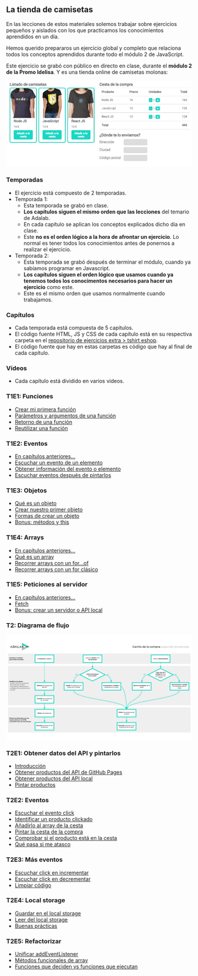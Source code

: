 ## La tienda de camisetas

En las lecciones de estos materiales solemos trabajar sobre ejercicios pequeños y aislados con los que practicamos los conocimientos aprendidos en un día.

Hemos querido prepararos un ejercicio global y completo que relaciona todos los conceptos aprendidos durante todo el módulo 2 de JavaScript.

Este ejercicio se grabó con público en directo en clase, durante el **módulo 2 de la Promo Idelisa**. Y es una tienda online de camisetas molonas:

![La tienda de camisetas](./assets/tshirt-eshop.jpg)

### Temporadas

- El ejercicio está compuesto de 2 temporadas.
- Temporada 1:
   - Esta temporada se grabó en clase.
   - **Los capítulos siguen el mismo orden que las lecciones** del temario de Adalab.
   - En cada capítulo se aplican los conceptos explicados dicho día en clase.
   - Este **no es el orden lógico a la hora de afrontar un ejercicio**. Lo normal es tener todos los conocimientos antes de ponernos a realizar el ejercicio.
- Temporada 2:
  - Esta temporada se grabó después de terminar el módulo, cuando ya sabíamos programar en Javascript.
  - **Los capítulos siguen el orden lógico que usamos cuando ya tenemos todos los conocimentos necesarios para hacer un ejercicio** como este.
  - Este es el mismo orden que usamos normalmente cuando trabajamos.

### Capítulos

- Cada temporada está compuesta de 5 capítulos.
- El código fuente HTML, JS y CSS de cada capítulo está en su respectiva carpeta en el [repositorio de ejercicios extra > tshirt eshop](https://github.com/Adalab/ejercicios-extra/tree/master/js-tshirt-eshop).
- El código fuente que hay en estas carpetas es código que hay al final de cada capítulo.

### Vídeos

- Cada capítulo está dividido en varios vídeos.

### T1E1: Funciones

- [Crear mi primera función](https://www.youtube.com/watch?v=dJVQEwj4DAw)
- [Parámetros y argumentos de una función](https://www.youtube.com/watch?v=52PYwK8Pzp0)
- [Retorno de una función](https://www.youtube.com/watch?v=rT23aCe_GdA)
- [Reutilizar una función](https://www.youtube.com/watch?v=8v3wb2GqorA)

### T1E2: Eventos

- [En capítulos anteriores...](https://www.youtube.com/watch?v=bCkAZNwc_7A)
- [Escuchar un evento de un elemento](https://www.youtube.com/watch?v=I6cMxIyJM5w)
- [Obtener información del evento o elemento](https://www.youtube.com/watch?v=FylFQzFv0_M)
- [Escuchar eventos después de pintarlos](https://www.youtube.com/watch?v=BIFqQQ137jQ)

### T1E3: Objetos

- [Qué es un objeto](https://www.youtube.com/watch?v=A9WwI375pa0)
- [Crear nuestro primer objeto](https://www.youtube.com/watch?v=_CoVS300gZY)
- [Formas de crear un objeto](https://www.youtube.com/watch?v=eGrVfK1NyLo)
- [Bonus: métodos y this](https://www.youtube.com/watch?v=VlkbwK8dblo)

### T1E4: Arrays

- [En capítulos anteriores...](https://www.youtube.com/watch?v=wyl_pV0aF_U)
- [Qué es un array](https://www.youtube.com/watch?v=SeElRGix1Fk)
- [Recorrer arrays con un for...of](https://www.youtube.com/watch?v=SsENDfG0G0w)
- [Recorrer arrays con un for clásico](https://www.youtube.com/watch?v=int-_ULESrU)

### T1E5: Peticiones al servidor

- [En capítulos anteriores...](https://www.youtube.com/watch?v=s8e0ZPWSSkM)
- [Fetch](https://www.youtube.com/watch?v=o2276PjYIcs)
- [Bonus: crear un servidor o API local](https://www.youtube.com/watch?v=8qJfOsafzDE)

### T2: Diagrama de flujo

![Diagrama de flujo de la tienda de camisetas](./assets/diagrama-de-flujo.jpg)

### T2E1: Obtener datos del API y pintarlos

- [Introducción](https://www.youtube.com/watch?v=TsTQBkF-y2w)
- [Obtener productos del API de GitHub Pages](https://www.youtube.com/watch?v=dKehsRSnMvo)
- [Obtener productos del API local](https://www.youtube.com/watch?v=B5zzYnHEtaE)
- [Pintar productos](https://www.youtube.com/watch?v=4poyJw6wJYA)

### T2E2: Eventos

- [Escuchar el evento click](https://www.youtube.com/watch?v=4on3yF98gfE)
- [Identificar un producto clickado](https://www.youtube.com/watch?v=ZuwfcX12OtQ)
- [Añadirlo al array de la cesta](https://www.youtube.com/watch?v=gNnaF2iQXZ8)
- [Pintar la cesta de la compra](https://www.youtube.com/watch?v=B2VqxV_vpqU)
- [Comprobar si el producto está en la cesta](https://www.youtube.com/watch?v=Knfdcos_KeE)
- [Qué pasa si me atasco](https://www.youtube.com/watch?v=ETnZOhKNrP8)

### T2E3: Más eventos

- [Escuchar click en incrementar](https://www.youtube.com/watch?v=ZQmwElypMtE)
- [Escuchar click en decrementar](https://www.youtube.com/watch?v=VSs6B1WxZT8)
- [Limpiar código](https://www.youtube.com/watch?v=zreRs2RhpA0)

### T2E4: Local storage

- [Guardar en el local storage](https://www.youtube.com/watch?v=2i6HyR8yi4Q)
- [Leer del local storage](https://www.youtube.com/watch?v=QpbiW20wXrk)
- [Buenas prácticas](https://www.youtube.com/watch?v=J0PaxYMi82M)

### T2E5: Refactorizar

- [Unificar addEventListener](https://www.youtube.com/watch?v=1r9_sivUYMI)
- [Métodos funcionales de array](https://www.youtube.com/watch?v=NNwTRnOnJWs)
- [Funciones que deciden vs funciones que ejecutan](https://www.youtube.com/watch?v=V3qlrzjP--g)